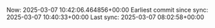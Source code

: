 Now: 2025-03-07 10:42:06.464856+00:00 Earliest commit since sync: 2025-03-07 10:40:33+00:00 Last sync: 2025-03-07 08:02:58+00:00
